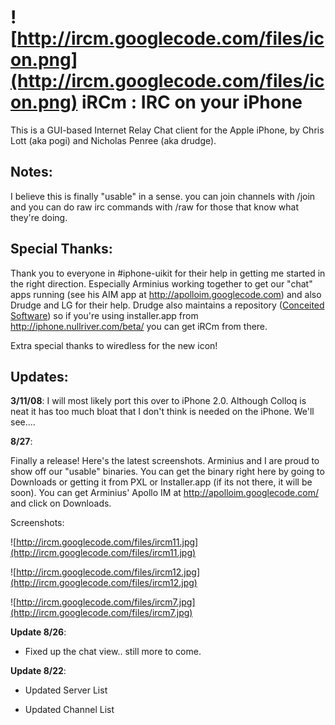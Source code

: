 # ![http://ircm.googlecode.com/files/icon.png](http://ircm.googlecode.com/files/icon.png) iRCm : IRC on your iPhone #

This is a GUI-based Internet Relay Chat client for the Apple iPhone, by Chris Lott (aka pogi) and Nicholas Penree (aka drudge).

## Notes: ##

I believe this is finally "usable" in a sense. you can join channels with /join and you can do raw irc commands with /raw for those that know what they're doing.

## Special Thanks: ##

Thank you to everyone in #iphone-uikit for their help in getting me started in the right direction.  Especially Arminius working together to get our "chat" apps running (see his AIM app at http://apolloim.googlecode.com) and also Drudge and LG for their help.  Drudge also maintains a repository ([Conceited Software](http://conceitedsoftware.com/iphone)) so if you're using installer.app from http://iphone.nullriver.com/beta/ you can get iRCm from there.

Extra special thanks to wiredless for the new icon!

## Updates: ##
**3/11/08**: I will most likely port this over to iPhone 2.0.  Although Colloq is neat it has too much bloat that I don't think is needed on the iPhone.  We'll see....


**8/27**:

Finally a release! Here's the latest screenshots.  Arminius and I are proud to show off our "usable" binaries. You can get the binary right here by going to Downloads or getting it from PXL or Installer.app (if its not there, it will be soon).  You can get Arminius' Apollo IM at http://apolloim.googlecode.com/ and click on Downloads.

Screenshots:

![http://ircm.googlecode.com/files/ircm11.jpg](http://ircm.googlecode.com/files/ircm11.jpg)

![http://ircm.googlecode.com/files/ircm12.jpg](http://ircm.googlecode.com/files/ircm12.jpg)

![http://ircm.googlecode.com/files/ircm7.jpg](http://ircm.googlecode.com/files/ircm7.jpg)



**Update 8/26**:

  * Fixed up the chat view.. still more to come.

**Update 8/22**:

  * Updated Server List

  * Updated Channel List
